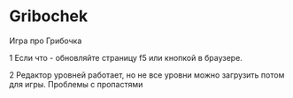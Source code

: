 # Gribochek
Игра про Грибочка

1 Если что - обновляйте страницу f5 или кнопкой в браузере.

2 Редактор уровней работает, но не все уровни можно загрузить потом для игры. Проблемы с пропастями
